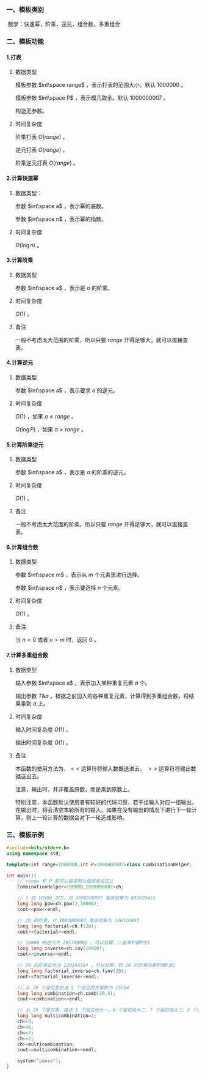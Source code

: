 ### 一、模板类别

​	数学：快速幂，阶乘，逆元，组合数，多重组合

### 二、模板功能

#### 1.打表

1. 数据类型

   模板参数 $int\space range$ ，表示打表的范围大小。默认 $1000000$ 。

   模板参数 $int\space P$ ，表示模几取余。默认 $1000000007$ 。

   构造无参数。

2. 时间复杂度

   阶乘打表 $O(range)$ 。

   逆元打表 $O(range)$ 。

   阶乘逆元打表 $O(range)$ 。

#### 2.计算快速幂

1. 数据类型：

   参数 $int\space a$ ，表示幂的底数。

   参数 $int\space n$ ，表示幂的指数。

2. 时间复杂度

   $O(\log n)$ 。

#### 3.计算阶乘

1. 数据类型

   参数  $int\space a$ ，表示是 $a$ 的阶乘。

2. 时间复杂度

   $O(1)$ 。

3. 备注

   一般不考虑太大范围的阶乘，所以只要 $range$ 开得足够大，就可以直接查表。

#### 4.计算逆元

 1. 数据类型

    参数  $int\space a$ ，表示要求 $a$ 的逆元。

 2. 时间复杂度

    $O(1)$ ，如果 $a\le range$ 。

    $O(\log P)$ ，如果 $a\gt range$ 。

#### 5.计算阶乘逆元

1. 数据类型

   参数  $int\space a$ ，表示是 $a$ 的阶乘的逆元。

2. 时间复杂度

   $O(1)$ 。

3. 备注

   一般不考虑太大范围的阶乘，所以只要 $range$ 开得足够大，就可以直接查表。

#### 6.计算组合数

1. 数据类型

   参数 $int\space m$ ，表示从 $m$ 个元素里进行选择。

   参数 $int\space n$ ，表示要选择 $n$ 个元素。

2. 时间复杂度

   $O(1)$ 。

3. 备注

   当 $n\lt 0$ 或者 $n\gt m$ 时，返回 $0$ 。

#### 7.计算多重组合数

1. 数据类型

   输入参数 $int\space a$ ，表示加入某种重复元素 $a$ 个。

   输出参数 $T\&a$ ，根据之前加入的各种重复元素，计算得到多重组合数，将结果乘到 $a$ 上。

2. 时间复杂度

   输入时间复杂度 $O(1)$ 。

   输出时间复杂度 $O(1)$ 。

3. 备注

   本函数的使用方法为，$<<$ 运算符将输入数据送进去， $>>$ 运算符将输出数据送出去。

   注意，输出时，并非覆盖原数，而是乘到原数上。
   
   特别注意，本函数默认使用者有较好的代码习惯，若干组输入对应一组输出，在输出时，将会清空本轮所有的输入。如果在没有输出的情况下进行下一轮计算，则上一轮计算的数据会对下一轮造成影响。

### 三、模板示例

```c++
#include<bits/stdc++.h>
using namespace std;

template<int range=1000000,int P=1000000007>class CombinationHelper;

int main(){
    // range 和 P 都可以使用默认值或者自定义
    CombinationHelper<100000,1000000007>ch;

    // 3 的 10000 次方，对 1000000007 取余结果为 895629451
    long long pow=ch.pow(3,10000);
    cout<<pow<<endl;

    // 20 的阶乘，对 1000000007 取余结果为 146326063
    long long factorial=ch.f(20);
    cout<<factorial<<endl;

    // 10000 的逆元为 285700002 。可以验算，二者乘积模P余1
    long long inverse=ch.inv(10000);
    cout<<inverse<<endl;

    // 20 的阶乘逆元为 120104394 。可以验算，和 20 的阶乘的乘积模P余1
    long long factorial_inverse=ch.finv(20);
    cout<<factorial_inverse<<endl;

    // 从 20 个座位里挑选 5 个座位的方案数为 15504
    long long combination=ch.comb(20,5);
    cout<<combination<<endl;

    // 从 20 个座位里，挑选 5 个座位给大一，6 个座位给大二，7 个座位给大三，2 个座位给大四的方案数对 1000000007 取余结果为 793510706
    long long multicombination=1;
    ch<<5;
    ch<<6;
    ch<<7;
    ch<<2;
    ch>>multicombination;
    cout<<multicombination<<endl;

    system("pause");
}
```

